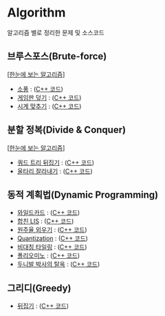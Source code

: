 # Algorithm
알고리즘 별로 정리한 문제 및 소스코드

## 브루스포스(Brute-force)
[[한눈에 보는 알고리즘](https://github.com/Eucha09/Algorithm/blob/main/bruteforce/explain.md)]
* [소풍](https://algospot.com/judge/problem/read/PICNIC) : ([C++ 코드](https://github.com/Eucha09/Algorithm/blob/main/bruteforce/picnic.cpp))
* [게임판 덮기](https://algospot.com/judge/problem/read/BOARDCOVER) : ([C++ 코드](https://github.com/Eucha09/Algorithm/blob/main/bruteforce/boardcover.cpp))
* [시계 맞추기](https://algospot.com/judge/problem/read/CLOCKSYNC) : ([C++ 코드](https://github.com/Eucha09/Algorithm/blob/main/bruteforce/clocksync.cpp))
## 분할 정복(Divide & Conquer)
[[한눈에 보는 알고리즘](https://github.com/Eucha09/Algorithm/blob/main/dc/explain.md)]
* [쿼드 트리 뒤집기](https://algospot.com/judge/problem/read/QUADTREE) : ([C++ 코드](https://github.com/Eucha09/Algorithm/blob/main/dc/quadtree.cpp))
* [울타리 잘라내기](https://algospot.com/judge/problem/read/FENCE) : ([C++ 코드](https://github.com/Eucha09/Algorithm/blob/main/dc/fence.cpp))
## 동적 계획법(Dynamic Programming)
* [와일드카드](https://algospot.com/judge/problem/read/WILDCARD) : ([C++ 코드](https://github.com/Eucha09/Algorithm/blob/main/dp/wildcard.cpp))
* [합친 LIS](https://algospot.com/judge/problem/read/JLIS) : ([C++ 코드](https://github.com/Eucha09/Algorithm/blob/main/dp/jlis.cpp))
* [원주율 외우기](https://algospot.com/judge/problem/read/PI) : ([C++ 코드](https://github.com/Eucha09/Algorithm/blob/main/dp/pi.cpp))
* [Quantization](https://algospot.com/judge/problem/read/QUANTIZE) : ([C++ 코드](https://github.com/Eucha09/Algorithm/blob/main/dp/quantize.cpp))
* [비대칭 타일링](https://algospot.com/judge/problem/read/ASYMTILING) : ([C++ 코드](https://github.com/Eucha09/Algorithm/blob/main/dp/asymtiling.cpp))
* [폴리오미노](https://algospot.com/judge/problem/read/POLY) : ([C++ 코드](https://github.com/Eucha09/Algorithm/blob/main/dp/poly.cpp))
* [두니발 박사의 탈옥](https://algospot.com/judge/problem/read/NUMB3RS) : ([C++ 코드](https://github.com/Eucha09/Algorithm/blob/main/dp/numb3rs.cpp))
## 그리디(Greedy)
* [뒤집기](https://www.acmicpc.net/problem/1439) : ([C++ 코드](https://github.com/Eucha09/Algorithm/blob/main/greedy/flip.cpp))
